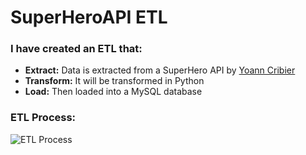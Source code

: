 # SuperHeroAPI ETL

### I have created an ETL that:
* **Extract:** Data is extracted from a SuperHero API by [Yoann Cribier](https://akabab.github.io/superhero-api/api/ "SuperHero API")
* **Transform:** It will be transformed in Python
* **Load:** Then loaded into a MySQL database

### ETL Process:
![ETL Process](https://user-images.githubusercontent.com/97479656/207793761-9c3a6101-0d2e-4119-a10f-30d89853c562.png)

